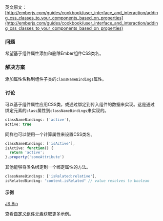 英文原文：[http://emberjs.com/guides/cookbook/user_interface_and_interaction/adding_css_classes_to_your_components_based_on_properties](http://emberjs.com/guides/cookbook/user_interface_and_interaction/adding_css_classes_to_your_components_based_on_properties)

### 问题

希望基于组件属性添加和删除Ember组件CSS类名。

### 解决方案

添加属性名称到组件子类的`classNameBindings`属性。

### 讨论

可以基于组件属性应用CSS类，或通过绑定到传入组件的数据来实现。这是通过绑定元素的`class`属性到`classNameBindings`来实现的。

```js
classNameBindings: ['active'],
active: true
```

同样也可以使用一个计算属性来设置CSS类名。

```js
classNameBindings: ['isActive'],
isActive: function() {
  return 'active';
}.property('someAttribute')
```

其他能够将类名绑定到一个绑定属性的方法。

```js
classNameBindings: ['isRelated:relative'],
isRelatedBinding: "content.isRelated" // value resolves to boolean
```

#### 示例

<a class="jsbin-embed" href="http://emberjs.jsbin.com/AwAYUwe/2/edit?js,output">JS Bin</a>

查看[自定义组件元素](/guides/components/customizing-a-components-element/)获取更多示例。
